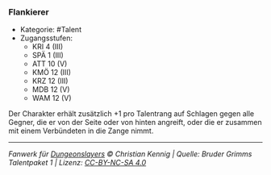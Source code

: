 <!---
Dies ist ein Fanwerk für DUNGEONSLAYERS © von Christian Kennig

Quellen:      [Bruder Grimms Talentpaket 1](https://www.f-space.de/ds4/downloads.html)
              [Talentbeschreibungen](https://www.f-space.de/ds4/tools-talentcards.html)
License:      [CC-BY-NC-SA 4.0](https://creativecommons.org/licenses/by-nc-sa/4.0/deed.de)
Richtlinien:  [Fanwerkrichtlinien](https://www.dungeonslayers.net/fanwerk-richtlinien/)
Autor:        Zauberlehrling
-->

### Flankierer

- Kategorie: #Talent
- Zugangsstufen:
  - KRI 4 (III)
  - SPÄ 1 (III)
  - ATT 10 (V)
  - KMÖ 12 (III)
  - KRZ 12 (III)
  - MDB 12 (V)
  - WAM 12 (V)

Der Charakter erhält zusätzlich +1 pro Talentrang auf Schlagen gegen alle Gegner, die er von der Seite oder von hinten angreift, oder die er zusammen mit einem Verbündeten in die Zange nimmt.

---

_Fanwerk für [Dungeonslayers](https://www.dungeonslayers.net/) © Christian Kennig | Quelle: Bruder Grimms Talentpaket 1 | Lizenz: [CC-BY-NC-SA 4.0](https://creativecommons.org/licenses/by-nc-sa/4.0/deed.de)_

